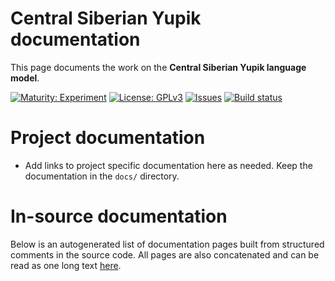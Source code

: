 # Central Siberian Yupik documentation

This page documents the work on the **Central Siberian Yupik language model**. 

[![Maturity: Experiment](https://img.shields.io/badge/Maturity-Experiment-black.svg)](https://giellalt.github.io/MaturityClassification.html)
[![License: GPLv3](https://img.shields.io/badge/License-GPLv3-blue.svg)](https://www.gnu.org/licenses/gpl-3.0)
[![Issues](https://img.shields.io/github/issues/giellalt/lang-ess)](https://github.com/giellalt/lang-ess/issues)
[![Build status](https://github.com/giellalt/lang-ess/workflows/Speller%20CI+CD/badge.svg)](https://github.com/giellalt/lang-ess/actions)

# Project documentation

* Add links to project specific documentation here as needed. Keep the documentation in the `docs/` directory.

# In-source documentation

Below is an autogenerated list of documentation pages built from structured comments in the source code. All pages are also concatenated and can be read as one long text [here](ess.md).
